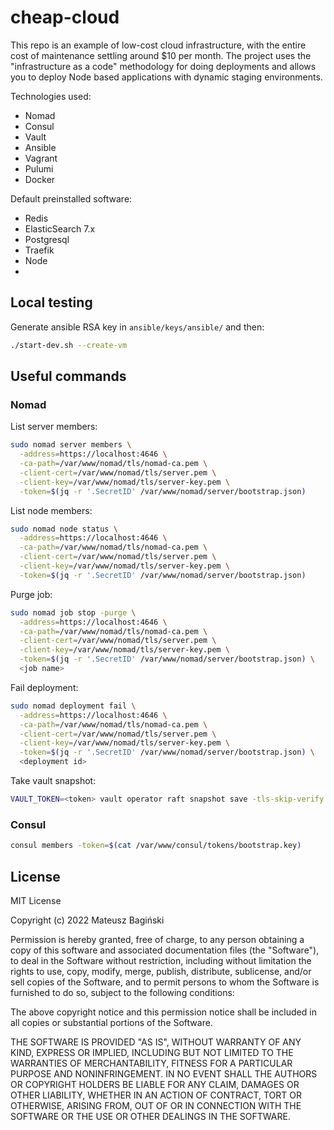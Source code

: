 # cheap-cloud

This repo is an example of low-cost cloud infrastructure, with the entire cost of maintenance settling around $10 per month. The project uses the "infrastructure as a code" methodology for doing deployments and allows you to deploy Node based applications with dynamic staging environments.  

Technologies used:

- Nomad 
- Consul
- Vault
- Ansible
- Vagrant
- Pulumi 
- Docker

Default preinstalled software:
- Redis
- ElasticSearch 7.x
- Postgresql
- Traefik
- Node
- 
## Local testing

Generate ansible RSA key in `ansible/keys/ansible/` and then:

```bash
./start-dev.sh --create-vm
```

## Useful commands

### Nomad

List server members:

```bash
sudo nomad server members \
  -address=https://localhost:4646 \
  -ca-path=/var/www/nomad/tls/nomad-ca.pem \
  -client-cert=/var/www/nomad/tls/server.pem \
  -client-key=/var/www/nomad/tls/server-key.pem \
  -token=$(jq -r '.SecretID' /var/www/nomad/server/bootstrap.json)
```

List node members:

```bash
sudo nomad node status \
  -address=https://localhost:4646 \
  -ca-path=/var/www/nomad/tls/nomad-ca.pem \
  -client-cert=/var/www/nomad/tls/server.pem \
  -client-key=/var/www/nomad/tls/server-key.pem \
  -token=$(jq -r '.SecretID' /var/www/nomad/server/bootstrap.json)
```

Purge job:

```bash
sudo nomad job stop -purge \
  -address=https://localhost:4646 \
  -ca-path=/var/www/nomad/tls/nomad-ca.pem \
  -client-cert=/var/www/nomad/tls/server.pem \
  -client-key=/var/www/nomad/tls/server-key.pem \
  -token=$(jq -r '.SecretID' /var/www/nomad/server/bootstrap.json) \
  <job name>
```

Fail deployment:

```bash
sudo nomad deployment fail \
  -address=https://localhost:4646 \
  -ca-path=/var/www/nomad/tls/nomad-ca.pem \
  -client-cert=/var/www/nomad/tls/server.pem \
  -client-key=/var/www/nomad/tls/server-key.pem \
  -token=$(jq -r '.SecretID' /var/www/nomad/server/bootstrap.json) \
  <deployment id>

```

Take vault snapshot:

```bash
VAULT_TOKEN=<token> vault operator raft snapshot save -tls-skip-verify ./snapshot.snap
```

### Consul

```bash
consul members -token=$(cat /var/www/consul/tokens/bootstrap.key)
```

## License

MIT License

Copyright (c) 2022 Mateusz Bagiński

Permission is hereby granted, free of charge, to any person obtaining a copy
of this software and associated documentation files (the "Software"), to deal
in the Software without restriction, including without limitation the rights
to use, copy, modify, merge, publish, distribute, sublicense, and/or sell
copies of the Software, and to permit persons to whom the Software is
furnished to do so, subject to the following conditions:

The above copyright notice and this permission notice shall be included in all
copies or substantial portions of the Software.

THE SOFTWARE IS PROVIDED "AS IS", WITHOUT WARRANTY OF ANY KIND, EXPRESS OR
IMPLIED, INCLUDING BUT NOT LIMITED TO THE WARRANTIES OF MERCHANTABILITY,
FITNESS FOR A PARTICULAR PURPOSE AND NONINFRINGEMENT. IN NO EVENT SHALL THE
AUTHORS OR COPYRIGHT HOLDERS BE LIABLE FOR ANY CLAIM, DAMAGES OR OTHER
LIABILITY, WHETHER IN AN ACTION OF CONTRACT, TORT OR OTHERWISE, ARISING FROM,
OUT OF OR IN CONNECTION WITH THE SOFTWARE OR THE USE OR OTHER DEALINGS IN THE
SOFTWARE.

